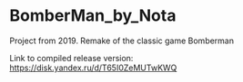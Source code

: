 # BomberMan_by_Nota
Project from 2019. Remake of the classic game Bomberman

Link to compiled release version:
https://disk.yandex.ru/d/T65I0ZeMUTwKWQ
